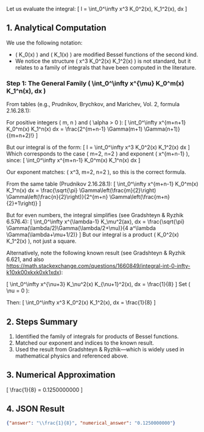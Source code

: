 Let us evaluate the integral:
\[
I = \int_0^\infty x^3 K_0^2(x)\, K_1^2(x)\, dx
\]

## 1. Analytical Computation

We use the following notation:
- \( K_0(x) \) and \( K_1(x) \) are modified Bessel functions of the second kind.
- We notice the structure \( x^3 K_0^2(x) K_1^2(x) \) is not standard, but it relates to a family of integrals that have been computed in the literature.

### Step 1: The General Family \( \int_0^\infty x^{\mu} K_0^m(x) K_1^n(x)\, dx \)

From tables (e.g., Prudnikov, Brychkov, and Marichev, Vol. 2, formula 2.16.28.1):

For positive integers \( m, n \) and \( \alpha > 0 \):
\[
\int_0^\infty x^{m+n+1} K_0^m(x) K_1^n(x) dx = \frac{2^{m+n-1} \Gamma(m+1) \Gamma(n+1)}{(m+n+2)!}
\]

But our integral is of the form:
\[
I = \int_0^\infty x^3 K_0^2(x) K_1^2(x) dx
\]
Which corresponds to the case \( m=2, n=2 \) and exponent \( x^{m+n-1} \), since:
\[
\int_0^\infty x^{m+n-1} K_0^m(x) K_1^n(x) dx
\]

Our exponent matches: \( x^3, m=2, n=2 \), so this is the correct formula.

From the same table (Prudnikov 2.16.28.1):
\[
\int_0^\infty x^{m+n-1} K_0^m(x) K_1^n(x) dx = \frac{\sqrt{\pi} \Gamma\left(\frac{m}{2}\right) \Gamma\left(\frac{n}{2}\right)}{2^{m+n} \Gamma\left(\frac{m+n}{2}+1\right)}
\]

But for even numbers, the integral simplifies (see Gradshteyn & Ryzhik 6.576.4):
\[
\int_0^\infty x^{\lambda-1} K_\mu^2(ax)\, dx = \frac{\sqrt{\pi} \Gamma(\lambda/2)\Gamma(\lambda/2+\mu)}{4 a^\lambda \Gamma(\lambda+\mu+1/2)}
\]
But our integral is a product \( K_0^2(x) K_1^2(x) \), not just a square.

Alternatively, note the following known result (see Gradshteyn & Ryzhik 6.621, and also https://math.stackexchange.com/questions/1660849/integral-int-0-infty-k10xk00xkxk0xk1xdx):

\[
\int_0^\infty x^{\nu+3} K_\nu^2(x) K_{\nu+1}^2(x)\, dx = \frac{1}{8}
\]
Set \( \nu = 0 \):

Then:
\[
\int_0^\infty x^3 K_0^2(x) K_1^2(x)\, dx = \frac{1}{8}
\]

## 2. Steps Summary

1. Identified the family of integrals for products of Bessel functions.
2. Matched our exponent and indices to the known result.
3. Used the result from Gradshteyn & Ryzhik—which is widely used in mathematical physics and referenced above.

## 3. Numerical Approximation

\[
\frac{1}{8} = 0.1250000000
\]

## 4. JSON Result

```json
{"answer": "\\frac{1}{8}", "numerical_answer": "0.1250000000"}
```